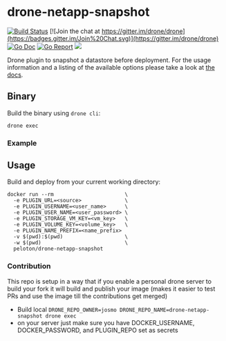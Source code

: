 # drone-netapp-snapshot

[![Build Status](https://drone.seattleslow.com/api/badges/josmo/drone-netapp-snapshot/status.svg)](https://drone.seattleslow.com/josmo/drone-netapp-snapshot)
[![Join the chat at https://gitter.im/drone/drone](https://badges.gitter.im/Join%20Chat.svg)](https://gitter.im/drone/drone)
[![Go Doc](https://godoc.org/github.com/josmo/drone-netapp-snapshot?status.svg)](http://godoc.org/github.com/josmo/drone-netapp-snapshot)
[![Go Report](https://goreportcard.com/badge/github.com/josmo/drone-netapp-snapshot)](https://goreportcard.com/report/github.com/josmo/drone-netapp-snapshot)
[![](https://images.microbadger.com/badges/image/peloton/drone-netapp-snapshot.svg)](https://microbadger.com/images/peloton/drone-netapp-snapshot "Get your own image badge on microbadger.com")

Drone plugin to snapshot a datastore before deployment. For the usage information and a listing of the available options please take a look at [the docs](DOCS.md).

## Binary

Build the binary using `drone cli`:

```
drone exec
```

### Example

## Usage

Build and deploy from your current working directory:

```
docker run --rm                       \
  -e PLUGIN_URL=<source>              \
  -e PLUGIN_USERNAME=<user_name>      \
  -e PLUGIN_USER_NAME=<user_password> \
  -e PLUGIN_STORAGE_VM_KEY=<vm_key>   \
  -e PLUGIN_VOLUME_KEY=<volume_key>   \
  -e PLUGIN_NAME_PREFIX=<name_prefix>
  -v $(pwd):$(pwd)                    \
  -w $(pwd)                           \
  peloton/drone-netapp-snapshot
```



### Contribution

This repo is setup in a way that if you enable a personal drone server to build your fork it will
 build and publish your image (makes it easier to test PRs and use the image till the contributions get merged)
 
* Build local ```DRONE_REPO_OWNER=josmo DRONE_REPO_NAME=drone-netapp-snapshot drone exec```
* on your server just make sure you have DOCKER_USERNAME, DOCKER_PASSWORD, and PLUGIN_REPO set as secrets
 